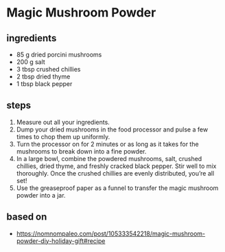 # Magic Mushroom Powder

## ingredients

- 85 g dried porcini mushrooms
- 200 g salt
- 3 tbsp crushed chillies
- 2 tbsp dried thyme
- 1 tbsp black pepper

## steps

1. Measure out all your ingredients.
2. Dump your dried mushrooms in the food processor and pulse a few times to chop them up uniformly.
3. Turn the processor on for 2 minutes or as long as it takes for the mushrooms to break down into a fine powder.
4. In a large bowl, combine the powdered mushrooms, salt, crushed chillies, dried thyme, and freshly cracked black pepper. Stir well to mix thoroughly. Once the crushed chillies are evenly distributed, you’re all set!
5. Use the greaseproof paper as a funnel to transfer the magic mushroom powder into a jar.

## based on

- https://nomnompaleo.com/post/105333542218/magic-mushroom-powder-diy-holiday-gift#recipe

